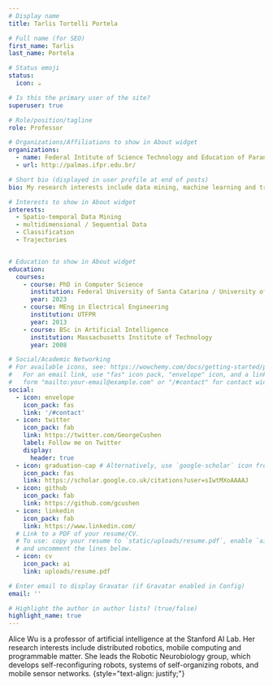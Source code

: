 ```yaml
---
# Display name
title: Tarlis Tortelli Portela

# Full name (for SEO)
first_name: Tarlis
last_name: Portela

# Status emoji
status:
  icon: ☕️

# Is this the primary user of the site?
superuser: true

# Role/position/tagline
role: Professor

# Organizations/Affiliations to show in About widget
organizations:
  - name: Federal Intitute of Science Technology and Education of Parana
  - url: http://palmas.ifpr.edu.br/

# Short bio (displayed in user profile at end of posts)
bio: My research interests include data mining, machine learning and trajectories.

# Interests to show in About widget
interests:
  - Spatio-temporal Data Mining
  - multidimensional / Sequential Data
  - Classification
  - Trajectories


# Education to show in About widget
education:
  courses:
    - course: PhD in Computer Science
      institution: Federal University of Santa Catarina / University of Pisa
      year: 2023
    - course: MEng in Electrical Engineering
      institution: UTFPR
      year: 2013
    - course: BSc in Artificial Intelligence
      institution: Massachusetts Institute of Technology
      year: 2008

# Social/Academic Networking
# For available icons, see: https://wowchemy.com/docs/getting-started/page-builder/#icons
#   For an email link, use "fas" icon pack, "envelope" icon, and a link in the
#   form "mailto:your-email@example.com" or "/#contact" for contact widget.
social:
  - icon: envelope
    icon_pack: fas
    link: '/#contact'
  - icon: twitter
    icon_pack: fab
    link: https://twitter.com/GeorgeCushen
    label: Follow me on Twitter
    display:
      header: true
  - icon: graduation-cap # Alternatively, use `google-scholar` icon from `ai` icon pack
    icon_pack: fas
    link: https://scholar.google.co.uk/citations?user=sIwtMXoAAAAJ
  - icon: github
    icon_pack: fab
    link: https://github.com/gcushen
  - icon: linkedin
    icon_pack: fab
    link: https://www.linkedin.com/
  # Link to a PDF of your resume/CV.
  # To use: copy your resume to `static/uploads/resume.pdf`, enable `ai` icons in `params.yaml`,
  # and uncomment the lines below.
  - icon: cv
    icon_pack: ai
    link: uploads/resume.pdf

# Enter email to display Gravatar (if Gravatar enabled in Config)
email: ''

# Highlight the author in author lists? (true/false)
highlight_name: true
---
```


Alice Wu is a professor of artificial intelligence at the Stanford AI Lab. Her research interests include distributed robotics, mobile computing and programmable matter. She leads the Robotic Neurobiology group, which develops self-reconfiguring robots, systems of self-organizing robots, and mobile sensor networks.
{style="text-align: justify;"}
